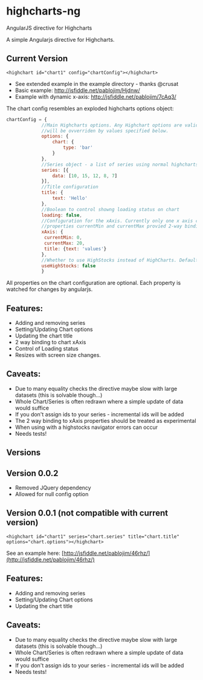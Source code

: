 highcharts-ng
=============

AngularJS directive for Highcharts

A simple Angularjs directive for Highcharts.

Current Version
---------------

`<highchart id="chart1" config="chartConfig"></highchart>`

- See extended example in the example directory - thanks @crusat
- Basic example: http://jsfiddle.net/pablojim/Hjdnw/
- Example with dynamic x-axis: http://jsfiddle.net/pablojim/7cAq3/

The chart config resembles an exploded highcharts options object:


```javascript
chartConfig = {
             //Main Highcharts options. Any Highchart options are valid here.
             //will be ovverriden by values specified below.
             options: {
                 chart: {
                     type: 'bar'
                 }
             },
             //Series object - a list of series using normal highcharts series options.
             series: [{
                 data: [10, 15, 12, 8, 7]
             }],
             //Title configuration
             title: {
                 text: 'Hello'
             },
             //Boolean to control showng loading status on chart
             loading: false,
             //Configuration for the xAxis. Currently only one x axis can be dynamically controlled.
             //properties currentMin and currentMax provied 2-way binding to the chart's maximimum and minimum
             xAxis: {
              currentMin: 0,
              currentMax: 20,
              title: {text: 'values'}
             },
             //Whether to use HighStocks instead of HighCharts. Defaults to false.
             useHighStocks: false
             }
```

All properties on the chart configuration are optional. Each property is watched for changes by angularjs.

Features:
---------

- Adding and removing series
- Setting/Updating Chart options
- Updating the chart title
- 2 way binding to chart xAxis
- Control of Loading status
- Resizes with screen size changes.


Caveats:
--------

- Due to many equality checks the directive maybe slow with large datasets (this is solvable though...)
- Whole Chart/Series is often redrawn where a simple update of data would suffice
- If you don't assign ids to your series - incremental ids will be added
- The 2 way binding to xAxis properties should be treated as experimental
- When using with a highstocks navigator errors can occur
- Needs tests!


Versions
--------------

Version 0.0.2
----------------
- Removed JQuery dependency
- Allowed for null config option


Version 0.0.1 (not compatible with current version)
----------------

`<highchart id="chart1" series="chart.series" title="chart.title" options="chart.options"></highchart>`

See an example here: [http://jsfiddle.net/pablojim/46rhz/](http://jsfiddle.net/pablojim/46rhz/)

Features:
---------

- Adding and removing series
- Setting/Updating Chart options
- Updating the chart title


Caveats:
--------

- Due to many equality checks the directive maybe slow with large datasets (this is solvable though...)
- Whole Chart/Series is often redrawn where a simple update of data would suffice
- If you don't assign ids to your series - incremental ids will be added
- Needs tests!

